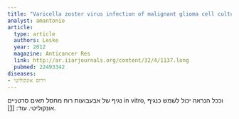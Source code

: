 ```yaml
---
title: "Varicella zoster virus infection of malignant glioma cell cultures: a new candidate for oncolytic virotherapy?"
analyst: amantonio
article:
  type: article
  authors: Leske
  year: 2012
  magazine: Anticancer Res
  link: http://ar.iiarjournals.org/content/32/4/1137.long
  pubmed: 22493342
diseases:
- וירוס אונקוליטי
---
```


נגיף של אבעבועות רוח מחסל תאים סרטניים in vitro, וככל הנראה יכול לשמש כנגיף אונקוליטי. עוד: [[1]](https://www.ncbi.nlm.nih.gov/pmc/articles/PMC4692468/).
